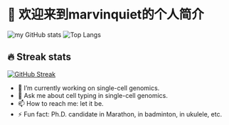 # 👋 欢迎来到marvinquiet的个人简介 

![my GitHub stats](https://github-readme-stats.vercel.app/api?username=marvinquiet&theme=default&show_icons=true&locale=en&count_private=true) ![Top Langs](https://github-readme-stats.vercel.app/api/top-langs/?username=marvinquiet&layout=compact&hide=jupyter%20notebook)

## 🔥 Streak stats
[![GitHub Streak](https://github-readme-streak-stats.herokuapp.com/?user=marvinquiet)](https://git.io/streak-stats)

- 🔭 I’m currently working on single-cell genomics.
- 💬 Ask me about cell typing in single-cell genomics.
- 📫 How to reach me: let it be.
- ⚡ Fun fact: Ph.D. candidate in Marathon, in badminton, in ukulele, etc.
